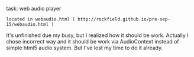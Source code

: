 task: web audio player

	located in webaudio.html ( http://rockfield.github.io/pre-sep-15/webaudio.html )

It's unfinished due my busy, but I realized how it should be work.
Actually I chose incorrect way and it should be work via AudioContext instead of simple html5 audio system. But I've lost my time to do it already.